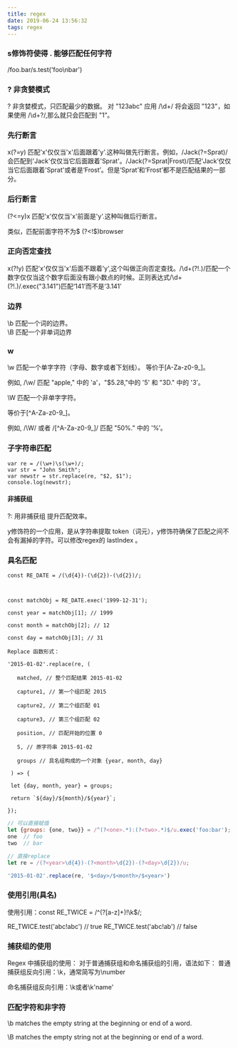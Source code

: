 ```yaml
---
title: regex
date: 2019-06-24 13:56:32
tags: regex
---
```


### s修饰符使得 . 能够匹配任何字符
 
/foo.bar/s.test('foo\nbar')

### ? 非贪婪模式

? 非贪婪模式，只匹配最少的数据。 对 "123abc" 应用 /\d+/ 将会返回 "123"，如果使用 /\d+?/,那么就只会匹配到 "1”。

### 先行断言

x(?=y)  匹配'x'仅仅当'x'后面跟着'y'.这种叫做先行断言。例如，/Jack(?=Sprat)/会匹配到'Jack'仅仅当它后面跟着'Sprat'。/Jack(?=Sprat|Frost)/匹配‘Jack’仅仅当它后面跟着'Sprat'或者是‘Frost’。但是‘Sprat’和‘Frost’都不是匹配结果的一部分。

### 后行断言 

(?<=y)x  匹配'x'仅仅当'x'前面是'y'.这种叫做后行断言。

类似，匹配前面字符不为$
  (?<!\$)browser
### 正向否定查找

x(?!y)   匹配'x'仅仅当'x'后面不跟着'y',这个叫做正向否定查找。/\d+(?!\.)/匹配一个数字仅仅当这个数字后面没有跟小数点的时候。正则表达式/\d+(?!\.)/.exec("3.141")匹配‘141’而不是‘3.141’

### 边界 
\b 匹配一个词的边界。  
\B 匹配一个非单词边界

### w
\w 匹配一个单字字符（字母、数字或者下划线）。
等价于[A-Za-z0-9_]。

例如, /\w/ 匹配 "apple," 中的 'a'，"$5.28,"中的 '5' 和 "3D." 中的 '3’。

\W 匹配一个非单字字符。

等价于[^A-Za-z0-9_]。

例如, /\W/ 或者 /[^A-Za-z0-9_]/ 匹配 "50%." 中的 '%’。

### 子字符串匹配
```
var re = /(\w+)\s(\w+)/;
var str = "John Smith";
var newstr = str.replace(re, "$2, $1");
console.log(newstr);
```

#### 非捕获组

?: 用非捕获组 提升匹配效率。

y修饰符的一个应用，是从字符串提取 token（词元），y修饰符确保了匹配之间不会有漏掉的字符。可以修改regex的 lastIndex 。

### 具名匹配

```
const RE_DATE = /(\d{4})-(\d{2})-(\d{2})/;



const matchObj = RE_DATE.exec('1999-12-31');

const year = matchObj[1]; // 1999

const month = matchObj[2]; // 12

const day = matchObj[3]; // 31

Replace 函数形式：

'2015-01-02'.replace(re, (

   matched, // 整个匹配结果 2015-01-02

   capture1, // 第一个组匹配 2015

   capture2, // 第二个组匹配 01

   capture3, // 第三个组匹配 02

   position, // 匹配开始的位置 0

   S, // 原字符串 2015-01-02

   groups // 具名组构成的一个对象 {year, month, day}

 ) => {

 let {day, month, year} = groups;

 return `${day}/${month}/${year}`;

});
```

```javascript
// 可以直接赋值
let {groups: {one, two}} = /^(?<one>.*):(?<two>.*)$/u.exec('foo:bar');
one  // foo
two  // bar

// 直接replace
let re = /(?<year>\d{4})-(?<month>\d{2})-(?<day>\d{2})/u;

'2015-01-02'.replace(re, '$<day>/$<month>/$<year>')
```

### 使用引用(具名)

使用引用：const RE_TWICE = /^(?<word>[a-z]+)!\k<word>$/;

RE_TWICE.test('abc!abc') // true
RE_TWICE.test('abc!ab') // false

### 捕获组的使用
Regex 中捕获组的使用：
对于普通捕获组和命名捕获组的引用，语法如下：
普通捕获组反向引用：\k<number>，通常简写为\number

命名捕获组反向引用：\k<name>或者\k'name'

### 匹配字符和非字符
\b matches the empty string at the beginning or end of a word. 

\B matches the empty string not at the beginning or end of a word. 

